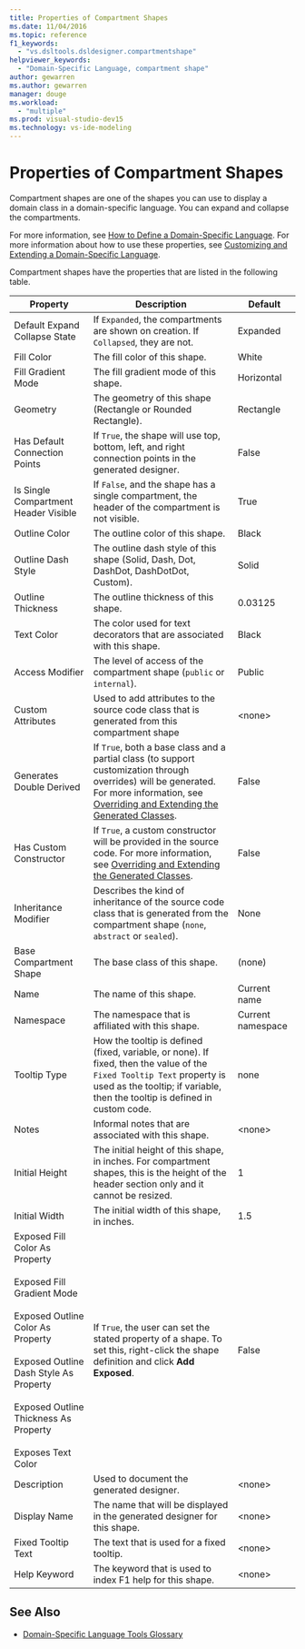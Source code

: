```yaml
---
title: Properties of Compartment Shapes
ms.date: 11/04/2016
ms.topic: reference
f1_keywords:
  - "vs.dsltools.dsldesigner.compartmentshape"
helpviewer_keywords:
  - "Domain-Specific Language, compartment shape"
author: gewarren
ms.author: gewarren
manager: douge
ms.workload:
  - "multiple"
ms.prod: visual-studio-dev15
ms.technology: vs-ide-modeling
---
```

# Properties of Compartment Shapes
Compartment shapes are one of the shapes you can use to display a domain class in a domain-specific language. You can expand and collapse the compartments.

 For more information, see [How to Define a Domain-Specific Language](../modeling/how-to-define-a-domain-specific-language.md). For more information about how to use these properties, see [Customizing and Extending a Domain-Specific Language](../modeling/customizing-and-extending-a-domain-specific-language.md).

 Compartment shapes have the properties that are listed in the following table.

|Property|Description|Default|
|--------------|-----------------|-------------|
|Default Expand Collapse State|If `Expanded`, the compartments are shown on creation. If `Collapsed`, they are not.|Expanded|
|Fill Color|The fill color of this shape.|White|
|Fill Gradient Mode|The fill gradient mode of this shape.|Horizontal|
|Geometry|The geometry of this shape (Rectangle or Rounded Rectangle).|Rectangle|
|Has Default Connection Points|If `True`, the shape will use top, bottom, left, and right connection points in the generated designer.|False|
|Is Single Compartment Header Visible|If `False`, and the shape has a single compartment, the header of the compartment is not visible.|True|
|Outline Color|The outline color of this shape.|Black|
|Outline Dash Style|The outline dash style of this shape (Solid, Dash, Dot, DashDot, DashDotDot, Custom).|Solid|
|Outline Thickness|The outline thickness of this shape.|0.03125|
|Text Color|The color used for text decorators that are associated with this shape.|Black|
|Access Modifier|The level of access of the compartment shape (`public` or `internal`).|Public|
|Custom Attributes|Used to add attributes to the source code class that is generated from this compartment shape|\<none>|
|Generates Double Derived|If `True`, both a base class and a partial class (to support customization through overrides) will be generated. For more information, see [Overriding and Extending the Generated Classes](../modeling/overriding-and-extending-the-generated-classes.md).|False|
|Has Custom Constructor|If `True`, a custom constructor will be provided in the source code. For more information, see [Overriding and Extending the Generated Classes](../modeling/overriding-and-extending-the-generated-classes.md).|False|
|Inheritance Modifier|Describes the kind of inheritance of the source code class that is generated from the compartment shape (`none`, `abstract` or `sealed`).|None|
|Base Compartment Shape|The base class of this shape.|(none)|
|Name|The name of this shape.|Current name|
|Namespace|The namespace that is affiliated with this shape.|Current namespace|
|Tooltip Type|How the tooltip is defined (fixed, variable, or none). If fixed, then the value of the `Fixed Tooltip Text` property is used as the tooltip; if variable, then the tooltip is defined in custom code.|none|
|Notes|Informal notes that are associated with this shape.|\<none>|
|Initial Height|The initial height of this shape, in inches. For compartment shapes, this is the height of the header section only and it cannot be resized.|1|
|Initial Width|The initial width of this shape, in inches.|1.5|
|Exposed Fill Color As Property<br /><br /> Exposed Fill Gradient Mode<br /><br /> Exposed Outline Color As Property<br /><br /> Exposed Outline Dash Style As Property<br /><br /> Exposed Outline Thickness As Property<br /><br /> Exposes Text Color|If `True`, the user can set the stated property of a shape. To set this, right-click the shape definition and click **Add Exposed**.|False|
|Description|Used to document the generated designer.|\<none>|
|Display Name|The name that will be displayed in the generated designer for this shape.|\<none>|
|Fixed Tooltip Text|The text that is used for a fixed tooltip.|\<none>|
|Help Keyword|The keyword that is used to index F1 help for this shape.|\<none>|

## See Also

- [Domain-Specific Language Tools Glossary](http://msdn.microsoft.com/ca5e84cb-a315-465c-be24-76aa3df276aa)